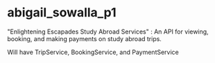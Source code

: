 # abigail_sowalla_p1
"Enlightening Escapades Study Abroad Services" : An API for viewing, booking, and making payments on study abroad trips.

Will have TripService, BookingService, and PaymentService
